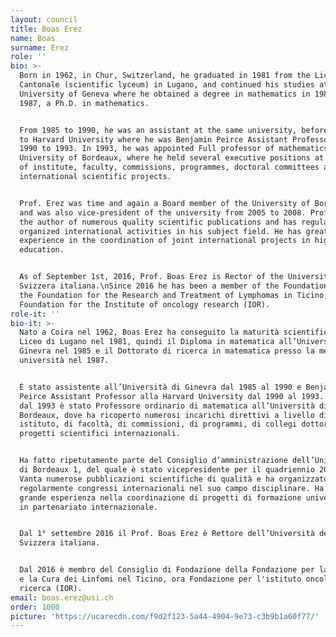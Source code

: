 ```yaml
---
layout: council
title: Boas Erez
name: Boas
surname: Erez
role: ''
bio: >-
  Born in 1962, in Chur, Switzerland, he graduated in 1981 from the Liceo
  Cantonale (scientific lyceum) in Lugano, and continued his studies at the
  University of Geneva where he obtained a degree in mathematics in 1985 and, in
  1987, a Ph.D. in mathematics.


  From 1985 to 1990, he was an assistant at the same university, before moving
  to Harvard University where he was Benjamin Peirce Assistant Professor from
  1990 to 1993. In 1993, he was appointed Full professor of mathematics at the
  University of Bordeaux, where he held several executive positions at the level
  of institute, faculty, commissions, programmes, doctoral committees and
  international scientific projects.


  Prof. Erez was time and again a Board member of the University of Bordeaux 1,
  and was also vice-president of the university from 2005 to 2008. Prof. Erez is
  the author of numerous quality scientific publications and has regularly
  organized international activities in his subject field. He has great
  experience in the coordination of joint international projects in higher
  education.


  As of September 1st, 2016, Prof. Boas Erez is Rector of the Università della
  Svizzera italiana.\nSince 2016 he has been a member of the Foundation Board of
  the Foundation for the Research and Treatment of Lymphomas in Ticino, now the
  Foundation for the Institute of oncology research (IOR).
role-it: ''
bio-it: >-
  Nato a Coira nel 1962, Boas Erez ha conseguito la maturità scientifica al
  Liceo di Lugano nel 1981, quindi il Diploma in matematica all’Università di
  Ginevra nel 1985 e il Dottorato di ricerca in matematica presso la medesima
  università nel 1987.


  È stato assistente all’Università di Ginevra dal 1985 al 1990 e Benjamin
  Peirce Assistant Professor alla Harvard University dal 1990 al 1993. A partire
  dal 1993 è stato Professore ordinario di matematica all’Università di
  Bordeaux, dove ha ricoperto numerosi incarichi direttivi a livello di
  istituto, di facoltà, di commissioni, di programmi, di collegi dottorali e di
  progetti scientifici internazionali.


  Ha fatto ripetutamente parte del Consiglio d’amministrazione dell’Università
  di Bordeaux 1, del quale è stato vicepresidente per il quadriennio 2005-2008.
  Vanta numerose pubblicazioni scientifiche di qualità e ha organizzato
  regolarmente congressi internazionali nel suo campo disciplinare. Ha una
  grande esperienza nella coordinazione di progetti di formazione universitaria
  in partenariato internazionale. 


  Dal 1° settembre 2016 il Prof. Boas Erez è Rettore dell’Università della
  Svizzera italiana.


  Dal 2016 è membro del Consiglio di Fondazione della Fondazione per la Ricerca
  e la Cura dei Linfomi nel Ticino, ora Fondazione per l'istituto oncologico di
  ricerca (IOR).
email: boas.erez@usi.ch
order: 1000
picture: 'https://ucarecdn.com/f9d2f123-5a44-4904-9e73-c3b9b1a60f77/'
---
```


